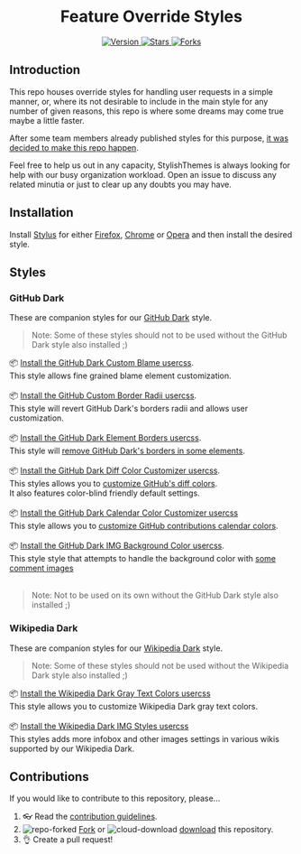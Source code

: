 <h1 align="center">Feature Override Styles</h1>
<p align="center">
  <a href="https://github.com/StylishThemes/Feature-Override-Styles/tags">
    <img src="https://img.shields.io/github/tag/StylishThemes/Feature-Override-Styles.svg?label=version&style=flat" alt="Version">
  </a>
  <a href="https://github.com/StylishThemes/Feature-Override-Styles/stargazers">
    <img src="http://github-svg-buttons.herokuapp.com/star.svg?user=StylishThemes&repo=Feature-Override-Styles&style=flat&background=007ec6" alt="Stars">
  </a>
  <a href="https://github.com/StylishThemes/Feature-Override-Styles/network">
    <img src="https://img.shields.io/github/forks/StylishThemes/Feature-Override-Styles.svg?style=flat" alt="Forks">
  </a>
</p>

## Introduction

This repo houses override styles for handling user requests in a simple manner, or, where its not desirable to include in the main style for any number of given reasons, this repo is where some dreams may come true maybe a little faster.

After some team members already published styles for this purpose, [it was decided to make this repo happen](https://github.com/StylishThemes/GitHub-Dark/issues/1008).

Feel free to help us out in any capacity, StylishThemes is always looking for help with our busy organization workload.
Open an issue to discuss any related minutia or just to clear up any doubts you may have.

## Installation

Install [Stylus](https://add0n.com/stylus.html) for either [Firefox](https://addons.mozilla.org/en-US/firefox/addon/styl-us/), [Chrome](https://chrome.google.com/webstore/detail/stylus/clngdbkpkpeebahjckkjfobafhncgmne) or [Opera](https://addons.opera.com/en-gb/extensions/details/stylus/) and then install the desired style.


## Styles

### GitHub Dark

These are companion styles for our [GitHub Dark](https://github.com/StylishThemes/GitHub-Dark) style.

> Note: Some of these styles should not to be used without the GitHub Dark style also installed ;)

📦 [Install the GitHub Dark Custom Blame usercss](https://raw.githubusercontent.com/StylishThemes/Feature-Override-Styles/master/github-dark-custom-blame.user.css).<br>
This style allows fine grained blame element customization.<br><br>
📦 [Install the GitHub Custom Border Radii usercss](https://raw.githubusercontent.com/StylishThemes/Feature-Override-Styles/master/github-custom-border-radii.user.css).<br>
This style will revert GitHub Dark's borders radii and allows user customization.<br><br>
📦 [Install the GitHub Dark Element Borders usercss](https://raw.githubusercontent.com/StylishThemes/Feature-Override-Styles/master/github-dark-element-borders.user.css).<br>
This style will [remove GitHub Dark's borders in some elements](https://github.com/StylishThemes/GitHub-Dark/issues/1017).<br><br>
📦 [Install the GitHub Dark Diff Color Customizer usercss](https://raw.githubusercontent.com/StylishThemes/Feature-Override-Styles/master/github-dark-diff-color-customizer.user.css).<br>
This styles allows you to [customize GitHub's diff colors](https://github.com/StylishThemes/GitHub-Dark/issues/1006).<br>
It also features color-blind friendly default settings.<br><br>
📦 [Install the GitHub Dark Calendar Color Customizer usercss](https://raw.githubusercontent.com/StylishThemes/Feature-Override-Styles/master/github-dark-calendar-color-customizer.user.css)<br>
This style allows you to [customize GitHub contributions calendar colors](https://github.com/StylishThemes/GitHub-Dark/issues/1002).<br><br>
📦 [Install the GitHub Dark IMG Background Color usercss](https://raw.githubusercontent.com/StylishThemes/Feature-Override-Styles/master/github-dark-img-bg-clr.user.css).<br>
This style style that attempts to handle the background color with [some comment images](https://github.com/StylishThemes/GitHub-Dark/issues/983)<br><br>

>Note: Not to be used on its own without the GitHub Dark style also installed ;)


### Wikipedia Dark

These are companion styles for our [Wikipedia Dark](https://github.com/StylishThemes/Wikipedia-Dark) style.

> Note: Some of these styles should not be used without the Wikipedia Dark style also installed ;)

📦 [Install the Wikipedia Dark Gray Text Colors usercss](https://raw.githubusercontent.com/StylishThemes/Feature-Override-Styles/master/wikipedia-dark-gray-text-colors.user.css)<br>
This style allows you to customize Wikipedia Dark gray text colors.<br><br>
📦 [Install the Wikipedia Dark IMG Styles usercss](https://raw.githubusercontent.com/StylishThemes/Feature-Override-Styles/master/wikipedia-dark-img-styles.user.css)<br>
This styles adds more infobox and other images settings in various wikis supported by our Wikipedia Dark.<br>

## Contributions

If you would like to contribute to this repository, please...

1. 👓 Read the [contribution guidelines](.CONTRIBUTING.md).
1. ![repo-forked](https://user-images.githubusercontent.com/136959/42383736-c4cb0db8-80fd-11e8-91ca-12bae108bccc.png) [Fork](https://github.com/StylishThemes/Feature-Override-Styles/fork) or ![cloud-download](https://user-images.githubusercontent.com/136959/42401932-9ee9cae0-813d-11e8-8691-16e29a85d3b9.png) [download](https://github.com/StylishThemes/Feature-Override-Styles/archive/master.zip) this repository.
1. 👌 Create a pull request!
